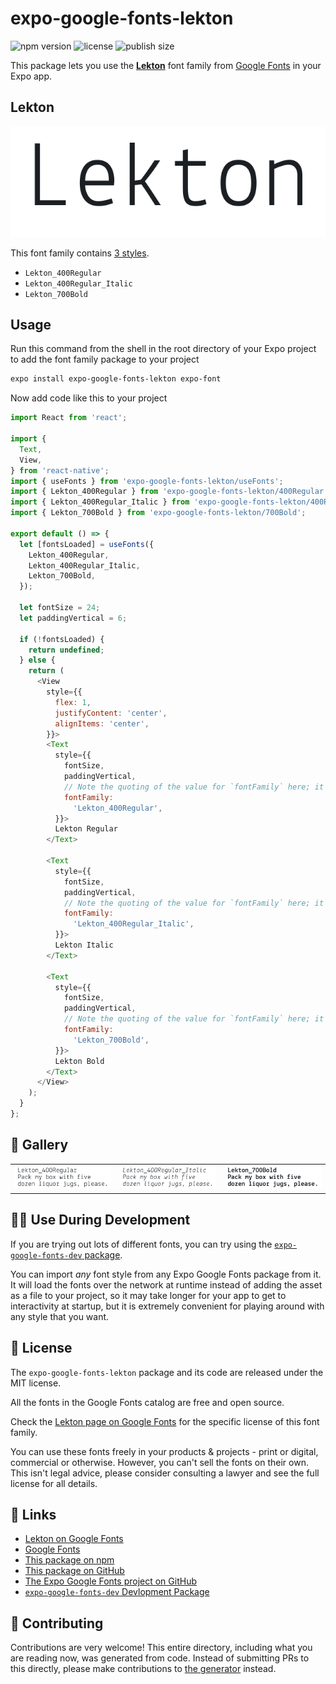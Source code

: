 # expo-google-fonts-lekton

![npm version](https://flat.badgen.net/npm/v/expo-google-fonts-lekton)
![license](https://flat.badgen.net/github/license/expo/google-fonts)
![publish size](https://flat.badgen.net/packagephobia/install/expo-google-fonts-lekton)

This package lets you use the [**Lekton**](https://fonts.google.com/specimen/Lekton) font family from [Google Fonts](https://fonts.google.com/) in your Expo app.

## Lekton

![Lekton](./font-family.png)

This font family contains [3 styles](#-gallery).

- `Lekton_400Regular`
- `Lekton_400Regular_Italic`
- `Lekton_700Bold`

## Usage

Run this command from the shell in the root directory of your Expo project to add the font family package to your project
```sh
expo install expo-google-fonts-lekton expo-font
```

Now add code like this to your project
```js
import React from 'react';

import {
  Text,
  View,
} from 'react-native';
import { useFonts } from 'expo-google-fonts-lekton/useFonts';
import { Lekton_400Regular } from 'expo-google-fonts-lekton/400Regular';
import { Lekton_400Regular_Italic } from 'expo-google-fonts-lekton/400Regular_Italic';
import { Lekton_700Bold } from 'expo-google-fonts-lekton/700Bold';

export default () => {
  let [fontsLoaded] = useFonts({
    Lekton_400Regular,
    Lekton_400Regular_Italic,
    Lekton_700Bold,
  });

  let fontSize = 24;
  let paddingVertical = 6;

  if (!fontsLoaded) {
    return undefined;
  } else {
    return (
      <View
        style={{
          flex: 1,
          justifyContent: 'center',
          alignItems: 'center',
        }}>
        <Text
          style={{
            fontSize,
            paddingVertical,
            // Note the quoting of the value for `fontFamily` here; it expects a string!
            fontFamily:
              'Lekton_400Regular',
          }}>
          Lekton Regular
        </Text>

        <Text
          style={{
            fontSize,
            paddingVertical,
            // Note the quoting of the value for `fontFamily` here; it expects a string!
            fontFamily:
              'Lekton_400Regular_Italic',
          }}>
          Lekton Italic
        </Text>

        <Text
          style={{
            fontSize,
            paddingVertical,
            // Note the quoting of the value for `fontFamily` here; it expects a string!
            fontFamily:
              'Lekton_700Bold',
          }}>
          Lekton Bold
        </Text>
      </View>
    );
  }
};

```

## 🔡 Gallery


||||
|-|-|-|
|![Lekton_400Regular](.//400Regular/Lekton_400Regular.ttf.png)|![Lekton_400Regular_Italic](.//400Regular_Italic/Lekton_400Regular_Italic.ttf.png)|![Lekton_700Bold](.//700Bold/Lekton_700Bold.ttf.png)||


## 👩‍💻 Use During Development

If you are trying out lots of different fonts, you can try using the [`expo-google-fonts-dev` package](https://github.com/freeboub/google-fonts/tree/master/font-packages/dev#readme).

You can import *any* font style from any Expo Google Fonts package from it. It will load the fonts
over the network at runtime instead of adding the asset as a file to your project, so it may take longer
for your app to get to interactivity at startup, but it is extremely convenient
for playing around with any style that you want.

## 📖 License

The `expo-google-fonts-lekton` package and its code are released under the MIT license.

All the fonts in the Google Fonts catalog are free and open source.

Check the [Lekton page on Google Fonts](https://fonts.google.com/specimen/Lekton) for the specific license of this font family.

You can use these fonts freely in your products & projects - print or digital, commercial or otherwise. However, you can't sell the fonts on their own. This isn't legal advice, please consider consulting a lawyer and see the full license for all details.

## 🔗 Links

- [Lekton on Google Fonts](https://fonts.google.com/specimen/Lekton)
- [Google Fonts](https://fonts.google.com/)
- [This package on npm](https://www.npmjs.com/package/expo-google-fonts-lekton)
- [This package on GitHub](https://github.com/freeboub/google-fonts/tree/master/font-packages/lekton)
- [The Expo Google Fonts project on GitHub](https://github.com/freeboub/google-fonts)
- [`expo-google-fonts-dev` Devlopment Package](https://github.com/freeboub/google-fonts/tree/master/font-packages/dev)

## 🤝 Contributing

Contributions are very welcome! This entire directory, including what you are reading now, was generated from code. Instead of submitting PRs to this directly, please make contributions to [the generator](https://github.com/freeboub/google-fonts/tree/master/packages/generator) instead.
